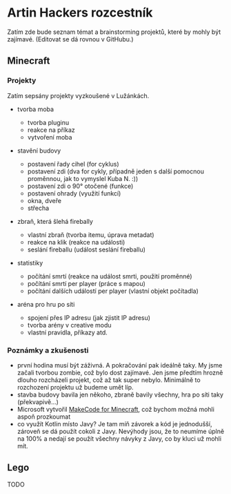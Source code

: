 # Artin Hackers rozcestník

Zatím zde bude seznam témat a brainstorming projektů, které by mohly být zajímavé. (Editovat se dá rovnou v GitHubu.)

## Minecraft

### Projekty

Zatím sepsány projekty vyzkoušené v Lužánkách.
* tvorba moba
  * tvorba pluginu
  * reakce na příkaz
  * vytvoření moba 

* stavění budovy 
  * postavení řady cihel (for cyklus)
  * postavení zdi (dva for cykly, případně jeden s další pomocnou proměnnou, jak to vymyslel Kuba N. :))
  * postavení zdi o 90° otočené (funkce)
  * postavení ohrady (využití funkcí)
  * okna, dveře
  * střecha

* zbraň, která šlehá firebally
  * vlastní zbraň (tvorba itemu, úprava metadat)
  * reakce na klik (reakce na události)
  * seslání fireballu (událost seslání fireballu)

* statistiky
  * počítání smrtí (reakce na událost smrti, použití proměnné)
  * počítání smrtí per player (práce s mapou)
  * počítání dalších událostí per player (vlastní objekt počítadla)

* aréna pro hru po síti
  * spojení přes IP adresu (jak zjistit IP adresu)
  * tvorba arény v creative modu
  * vlastní pravidla, příkazy atd.
  
  
### Poznámky a zkušenosti
* první hodina musí být záživná. A pokračování pak ideálně taky. My jsme začali tvorbou zombie, což bylo dost zajímavé. Jen jsme předtím hrozně dlouho rozcházeli projekt, což až tak super nebylo. Minimálně to rozchození projektu už budeme umět líp.
* stavba budovy bavila jen někoho, zbraně bavily všechny, hra po síti taky (překvapivě...)
* Microsoft vytvořil [MakeCode for Minecraft](https://minecraft.makecode.com/), což bychom možná mohli aspoň prozkoumat
* co využít Kotlin místo Javy? Je tam míň závorek a kód je jednodušší, zároveň se dá použít cokoli z Javy. Nevýhody jsou, že to neumíme úplně na 100% a nedají se použít všechny návyky z Javy, co by kluci už mohli mít.


## Lego
TODO
